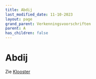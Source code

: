 ```yaml
---
title: Abdij
last_modified_date: 11-10-2023
layout: page
grand_parent: Verkenningsvoorschriften
parent: A
has_children: false
---
```


Abdij
=====

Zie [Klooster](../../K/Klooster/Klooster.html)
